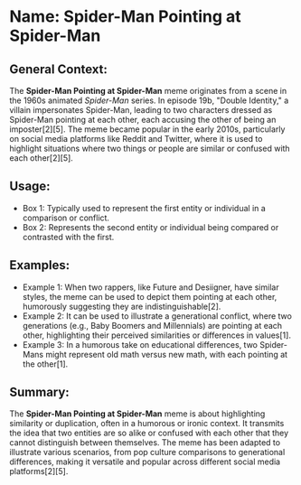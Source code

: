 # Name: Spider-Man Pointing at Spider-Man

## General Context:
The **Spider-Man Pointing at Spider-Man** meme originates from a scene in the 1960s animated *Spider-Man* series. In episode 19b, "Double Identity," a villain impersonates Spider-Man, leading to two characters dressed as Spider-Man pointing at each other, each accusing the other of being an imposter[2][5]. The meme became popular in the early 2010s, particularly on social media platforms like Reddit and Twitter, where it is used to highlight situations where two things or people are similar or confused with each other[2][5].

## Usage:
* Box 1: Typically used to represent the first entity or individual in a comparison or conflict.
* Box 2: Represents the second entity or individual being compared or contrasted with the first.

## Examples:
* Example 1: When two rappers, like Future and Desiigner, have similar styles, the meme can be used to depict them pointing at each other, humorously suggesting they are indistinguishable[2].
* Example 2: It can be used to illustrate a generational conflict, where two generations (e.g., Baby Boomers and Millennials) are pointing at each other, highlighting their perceived similarities or differences in values[1].
* Example 3: In a humorous take on educational differences, two Spider-Mans might represent old math versus new math, with each pointing at the other[1].

## Summary:
The **Spider-Man Pointing at Spider-Man** meme is about highlighting similarity or duplication, often in a humorous or ironic context. It transmits the idea that two entities are so alike or confused with each other that they cannot distinguish between themselves. The meme has been adapted to illustrate various scenarios, from pop culture comparisons to generational differences, making it versatile and popular across different social media platforms[2][5].